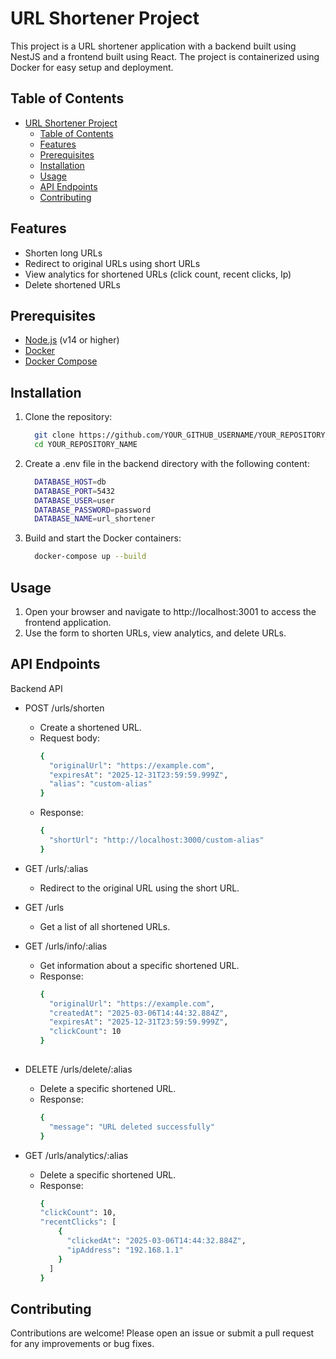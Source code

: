 # URL Shortener Project

This project is a URL shortener application with a backend built using NestJS and a frontend built using React. The project is containerized using Docker for easy setup and deployment.

## Table of Contents

- [URL Shortener Project](#url-shortener-project)
  - [Table of Contents](#table-of-contents)
  - [Features](#features)
  - [Prerequisites](#prerequisites)
  - [Installation](#installation)
  - [Usage](#usage)
  - [API Endpoints](#api-endpoints)
  - [Contributing](#contributing)

## Features

- Shorten long URLs
- Redirect to original URLs using short URLs
- View analytics for shortened URLs (click count, recent clicks, Ip)
- Delete shortened URLs

## Prerequisites

- [Node.js](https://nodejs.org/) (v14 or higher)
- [Docker](https://www.docker.com/)
- [Docker Compose](https://docs.docker.com/compose/)

## Installation

1. Clone the repository:

   ```bash
     git clone https://github.com/YOUR_GITHUB_USERNAME/YOUR_REPOSITORY_NAME.git
     cd YOUR_REPOSITORY_NAME

2. Create a .env file in the backend directory with the following content:

   ```bash
     DATABASE_HOST=db
     DATABASE_PORT=5432
     DATABASE_USER=user
     DATABASE_PASSWORD=password
     DATABASE_NAME=url_shortener

3. Build and start the Docker containers:

   ```bash
     docker-compose up --build

## Usage
  1. Open your browser and navigate to http://localhost:3001 to access the frontend application.
  2. Use the form to shorten URLs, view analytics, and delete URLs.

## API Endpoints
  Backend API
  
  - POST /urls/shorten
    - Create a shortened URL.
    - Request body:
      ```bash
      {
        "originalUrl": "https://example.com",
        "expiresAt": "2025-12-31T23:59:59.999Z",
        "alias": "custom-alias"
      }
    - Response:
      ```bash
      {
        "shortUrl": "http://localhost:3000/custom-alias"
      }
  
  - GET /urls/:alias
    - Redirect to the original URL using the short URL.
  
  - GET /urls
    - Get a list of all shortened URLs.
      
  - GET /urls/info/:alias
    - Get information about a specific shortened URL.
    - Response:
      ```bash
      {
        "originalUrl": "https://example.com",
        "createdAt": "2025-03-06T14:44:32.884Z",
        "expiresAt": "2025-12-31T23:59:59.999Z",
        "clickCount": 10
      }
         
  - DELETE /urls/delete/:alias
    - Delete a specific shortened URL.
    - Response:
      ```bash
      {
        "message": "URL deleted successfully"
      }
      
  - GET /urls/analytics/:alias
    - Delete a specific shortened URL.
    - Response:
      ```bash
      {
      "clickCount": 10,
      "recentClicks": [
          {
            "clickedAt": "2025-03-06T14:44:32.884Z",
            "ipAddress": "192.168.1.1"
          }
        ]
      }


## Contributing
  Contributions are welcome! Please open an issue or submit a pull request for any improvements or bug fixes.
      
    

